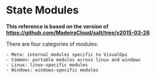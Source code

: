 # State Modules

**This reference is based on the version of https://github.com/MadeiraCloud/salt/tree/v2015-03-26**

There are four categories of modules:

    - Meta: internal modules specific to VisualOps
    - Common: portable modules across linux and windows
    - Linux: linux-specific modules
    - Windows: windows-specific modules
